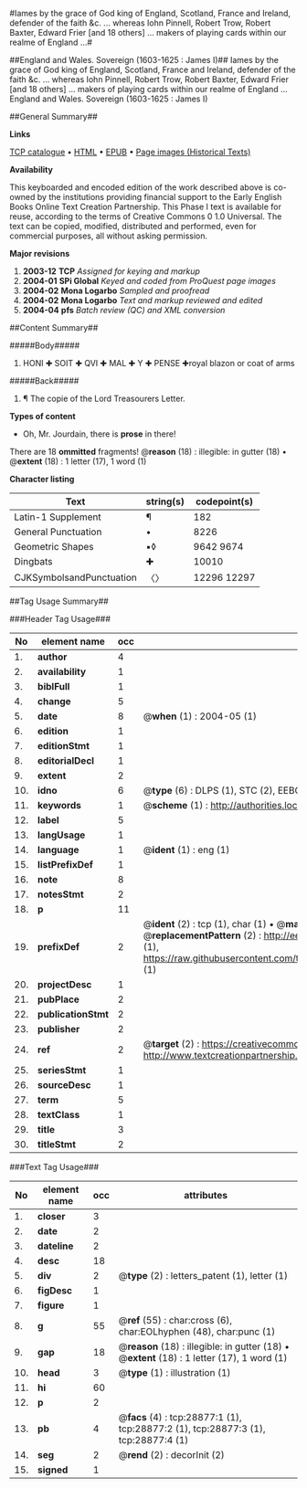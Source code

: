 #Iames by the grace of God king of England, Scotland, France and Ireland, defender of the faith &c. ... whereas Iohn Pinnell, Robert Trow, Robert Baxter, Edward Frier [and 18 others] ... makers of playing cards within our realme of England ...#

##England and Wales. Sovereign (1603-1625 : James I)##
Iames by the grace of God king of England, Scotland, France and Ireland, defender of the faith &c. ... whereas Iohn Pinnell, Robert Trow, Robert Baxter, Edward Frier [and 18 others] ... makers of playing cards within our realme of England ...
England and Wales. Sovereign (1603-1625 : James I)

##General Summary##

**Links**

[TCP catalogue](http://www.ota.ox.ac.uk/tcp/)  • 
[HTML](http://tei.it.ox.ac.uk/tcp/Texts-HTML/free/A22/A22119.html)  • 
[EPUB](http://tei.it.ox.ac.uk/tcp/Texts-EPUB/free/A22/A22119.epub) • 
[Page images (Historical Texts)](https://data.historicaltexts.jisc.ac.uk/view?pubId=eebo-33151033e&pageId=eebo-33151033e-28877-1)

**Availability**

This keyboarded and encoded edition of the
	       work described above is co-owned by the institutions
	       providing financial support to the Early English Books
	       Online Text Creation Partnership. This Phase I text is
	       available for reuse, according to the terms of Creative
	       Commons 0 1.0 Universal. The text can be copied,
	       modified, distributed and performed, even for
	       commercial purposes, all without asking permission.

**Major revisions**

1. __2003-12__ __TCP__ *Assigned for keying and markup*
1. __2004-01__ __SPi Global__ *Keyed and coded from ProQuest page images*
1. __2004-02__ __Mona Logarbo__ *Sampled and proofread*
1. __2004-02__ __Mona Logarbo__ *Text and markup reviewed and edited*
1. __2004-04__ __pfs__ *Batch review (QC) and XML conversion*

##Content Summary##

#####Body#####

1. HONI ✚ SOIT ✚ QVI ✚ MAL ✚ Y ✚ PENSE ✚royal blazon or coat of arms

#####Back#####

1. ¶ The copie of the Lord Treasourers Letter.

**Types of content**

  * Oh, Mr. Jourdain, there is **prose** in there!

There are 18 **ommitted** fragments! 
 @__reason__ (18) : illegible: in gutter (18)  •  @__extent__ (18) : 1 letter (17), 1 word (1)

**Character listing**


|Text|string(s)|codepoint(s)|
|---|---|---|
|Latin-1 Supplement|¶|182|
|General Punctuation|•|8226|
|Geometric Shapes|▪◊|9642 9674|
|Dingbats|✚|10010|
|CJKSymbolsandPunctuation|〈〉|12296 12297|

##Tag Usage Summary##

###Header Tag Usage###

|No|element name|occ|attributes|
|---|---|---|---|
|1.|__author__|4||
|2.|__availability__|1||
|3.|__biblFull__|1||
|4.|__change__|5||
|5.|__date__|8| @__when__ (1) : 2004-05 (1)|
|6.|__edition__|1||
|7.|__editionStmt__|1||
|8.|__editorialDecl__|1||
|9.|__extent__|2||
|10.|__idno__|6| @__type__ (6) : DLPS (1), STC (2), EEBO-CITATION (1), OCLC (1), VID (1)|
|11.|__keywords__|1| @__scheme__ (1) : http://authorities.loc.gov/ (1)|
|12.|__label__|5||
|13.|__langUsage__|1||
|14.|__language__|1| @__ident__ (1) : eng (1)|
|15.|__listPrefixDef__|1||
|16.|__note__|8||
|17.|__notesStmt__|2||
|18.|__p__|11||
|19.|__prefixDef__|2| @__ident__ (2) : tcp (1), char (1)  •  @__matchPattern__ (2) : ([0-9\-]+):([0-9IVX]+) (1), (.+) (1)  •  @__replacementPattern__ (2) : http://eebo.chadwyck.com/downloadtiff?vid=$1&page=$2 (1), https://raw.githubusercontent.com/textcreationpartnership/Texts/master/tcpchars.xml#$1 (1)|
|20.|__projectDesc__|1||
|21.|__pubPlace__|2||
|22.|__publicationStmt__|2||
|23.|__publisher__|2||
|24.|__ref__|2| @__target__ (2) : https://creativecommons.org/publicdomain/zero/1.0/ (1), http://www.textcreationpartnership.org/docs/. (1)|
|25.|__seriesStmt__|1||
|26.|__sourceDesc__|1||
|27.|__term__|5||
|28.|__textClass__|1||
|29.|__title__|3||
|30.|__titleStmt__|2||


###Text Tag Usage###

|No|element name|occ|attributes|
|---|---|---|---|
|1.|__closer__|3||
|2.|__date__|2||
|3.|__dateline__|2||
|4.|__desc__|18||
|5.|__div__|2| @__type__ (2) : letters_patent (1), letter (1)|
|6.|__figDesc__|1||
|7.|__figure__|1||
|8.|__g__|55| @__ref__ (55) : char:cross (6), char:EOLhyphen (48), char:punc (1)|
|9.|__gap__|18| @__reason__ (18) : illegible: in gutter (18)  •  @__extent__ (18) : 1 letter (17), 1 word (1)|
|10.|__head__|3| @__type__ (1) : illustration (1)|
|11.|__hi__|60||
|12.|__p__|2||
|13.|__pb__|4| @__facs__ (4) : tcp:28877:1 (1), tcp:28877:2 (1), tcp:28877:3 (1), tcp:28877:4 (1)|
|14.|__seg__|2| @__rend__ (2) : decorInit (2)|
|15.|__signed__|1||
